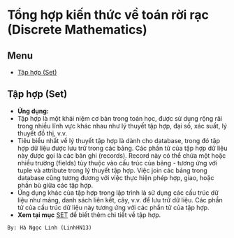 # Tổng hợp kiến thức về toán rời rạc (Discrete Mathematics)
## Menu
- [Tập hợp (Set)](#tập-hợp-set)


## Tập hợp (Set)
- **Ứng dụng:** 
- Tập hợp là một khái niệm cơ bản trong toán học, được sử dụng rộng rãi trong nhiều lĩnh vực khác nhau như lý thuyết tập hợp, đại số, xác suất, lý thuyết đồ thị, v.v. 
- Tiêu biểu nhất về lý thuyết tập hợp là dành cho database, trong đó tập hợp dữ liệu được lưu trữ trong các bảng. Các phần tử của tập hợp dữ liệu này được gọi là các bản ghi (records). Record này có thể chứa một hoặc nhiều trường (fields) tùy thuộc vào cấu trúc của bảng - tương ứng với tuple và attribute trong lý thuyết tập hợp. Việc join các bảng trong database cũng tương đương với việc thực hiện phép hợp, giao, hoặc phần bù giữa các tập hợp.
- Ứng dụng khác của tập hợp trong lập trình là sử dụng các cấu trúc dữ liệu như mảng, danh sách liên kết, cây, v.v. để lưu trữ dữ liệu. Các phần tử của cấu trúc dữ liệu này tương ứng với các phần tử của tập hợp. 
- **Xem tại mục** [SET](SET/README.md) để biết thêm chi tiết về tập hợp.
```
By: Hà Ngọc Linh (LinhHN13)
```